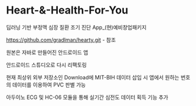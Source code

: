 # Heart-&-Health-For-You
딥러닝 기반 부정맥 심장 질환 조기 진단 App_(현)예비창업패키지

https://github.com/gradlman/hearty.git - 참조 

원본은 자바로 만들어진 안드로이드 앱

안드로이드 스튜디오로 다시 리팩토링

현재 최상위 외부 저장소인 Download에 MIT-BIH 데이터 삽입 시
앱에서 원하는 번호의 데이터를 이용하여 PVC 판별 가능

아두이노 ECG 및 HC-06 모듈을 통해 실기간 심전도 데이터 획득 기능 추가
